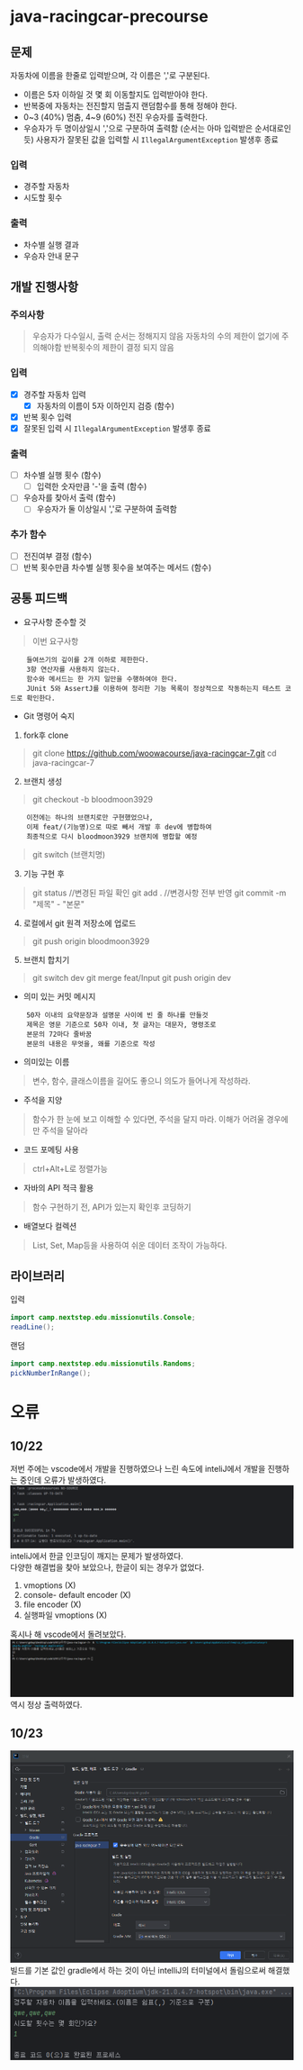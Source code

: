 # java-racingcar-precourse
## 문제
자동차에 이름을 한줄로 입력받으며, 각 이름은 ','로 구분된다.
- 이름은 5자 이하일 것
  몇 회 이동할지도 입력받아야 한다.
- 반복중에 자동차는 전진할지 멈출지 랜덤함수를 통해 정해야 한다.
- 0~3 (40%) 멈춤, 4~9 (60%) 전진
  우승자를 출력한다.
- 우승자가 두 명이상일시 ','으로 구분하여 출력함 (순서는 아마 입력받은 순서대로인듯)
  사용자가 잘못된 값을 입력할 시 `IllegalArgumentException` 발생후 종료

### 입력
- 경주할 자동차
- 시도할 횟수
### 출력
- 차수별 실행 결과
- 우승자 안내 문구


## 개발 진행사항
### 주의사항
> 우승자가 다수일시, 출력 순서는 정해지지 않음
> 자동차의 수의 제한이 없기에 주의해야함
> 반복횟수의 제한이 결정 되지 않음
>
### 입력
- [X] 경주할 자동차 입력
    - [X] 자동차의 이름이 5자 이하인지 검증 (함수)
- [X] 반복 횟수 입력
- [X] 잘못된 입력 시 `IllegalArgumentException` 발생후 종료

### 출력
- [ ] 차수별 실행 횟수 (함수)
    - [ ] 입력한 숫자만큼 '-'을 출력 (함수)
- [ ] 우승자를 찾아서 출력 (함수)
    - [ ] 우승자가 둘 이상일시 ','로 구분하여 출력함

### 추가 함수
- [ ] 전진여부 결정 (함수)
- [ ] 반복 횟수만큼 차수별 실행 횟수을 보여주는 메서드 (함수)

## 공통 피드백
- 요구사항 준수할 것
> 이번 요구사항

```text
    들여쓰기의 깊이를 2개 이하로 제한한다.
    3항 연산자를 사용하지 않는다.
    함수와 메서드는 한 가지 일만을 수행하여야 한다.
    JUnit 5와 AssertJ를 이용하여 정리한 기능 목록이 정상적으로 작동하는지 테스트 코드로 확인한다.
```
- Git 명령어 숙지
1. fork후 clone
>git clone https://github.com/woowacourse/java-racingcar-7.git
>cd java-racingcar-7

2. 브랜치 생성
>git checkout -b bloodmoon3929
```text
    이전에는 하나의 브랜치로만 구현했었으나, 
    이제 feat/(기능명)으로 따로 빼서 개발 후 dev에 병합하여 
    최종적으로 다시 bloodmoon3929 브랜치에 병합할 예정
```
>git switch (브랜치명)

3. 기능 구현 후
>git status //변경된 파일 확인
>git add . //변경사항 전부 반영
>git commit -m "제목" - "본문"

4. 로컬에서 git 원격 저장소에 업로드
>git push origin bloodmoon3929

5. 브랜치 합치기
> git switch dev
> git merge feat/Input
> git push origin dev

- 의미 있는 커밋 메시지
```text
    50자 이내의 요약문장과 설명문 사이에 빈 줄 하나를 만들것
    제목은 영문 기준으로 50자 이내, 첫 글자는 대문자, 명령조로 
    본문의 72마다 줄바꿈
    본문의 내용은 무엇을, 왜를 기준으로 작성
```
- 의미있는 이름
> 변수, 함수, 클래스이름을 길어도 좋으니 의도가 들어나게 작성하라.

- 주석을 지양
> 함수가 한 눈에 보고 이해할 수 있다면, 주석을 달지 마라.
> 이해가 어려울 경우에만 주석을 달아라

- 코드 포메팅 사용
> ctrl+Alt+L로 정렬가능

- 자바의 API 적극 활용
> 함수 구현하기 전, API가 있는지 확인후 코딩하기

- 배열보다 컬렉션
> List, Set, Map등을 사용하여 쉬운 데이터 조작이 가능하다.


## 라이브러리
입력
```java
import camp.nextstep.edu.missionutils.Console;
readLine();
```
랜덤
```java
import camp.nextstep.edu.missionutils.Randoms;
pickNumberInRange();
```

# 오류
## 10/22
저번 주에는 vscode에서 개발을 진행하였으나 느린 속도에 inteliJ에서 개발을 진행하는 중인데 오류가 발생하였다.<br>
![](./img/inteliJ.png)<br>
inteliJ에서 한글 인코딩이 깨지는 문제가 발생하였다.<br>
다양한 해결법을 찾아 보았으나, 한글이 되는 경우가 없었다.<br>
1. vmoptions (X)
2. console- default encoder (X)
3. file encoder (X)
4. 실행파일 vmoptions (X)

혹시나 해 vscode에서 돌려보았다.<br>
![](./img/vscode.png)<br>
역시 정상 출력하였다.

## 10/23
![](./img/build.png)<br>
빌드를 기본 값인 gradle에서 하는 것이 아닌 intelliJ의 터미널에서 돌림으로써 해결했다.<br>
![](./img/clear.png)<br>